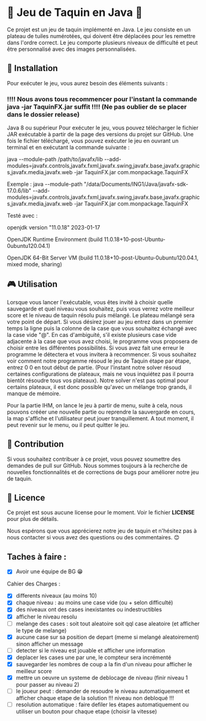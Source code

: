 # 🧩 Jeu de Taquin en Java 🧩 


Ce projet est un jeu de taquin implémenté en Java. Le jeu consiste en un plateau de tuiles numérotées, qui doivent être déplacées pour les remettre dans l'ordre correct. Le jeu comporte plusieurs niveaux de difficulté et peut être personnalisé avec des images personnalisées.

## 🚀 Installation


Pour exécuter le jeu, vous aurez besoin des éléments suivants :

### !!!! Nous avons tous recommencer pour l'instant la commande java -jar TaquinFX.jar suffit !!!! (Ne pas oublier de se placer dans le dossier release)



Java 8 ou supérieur
Pour exécuter le jeu, vous pouvez télécharger le fichier JAR exécutable à partir de la page des versions du projet sur GitHub. Une fois le fichier téléchargé, vous pouvez exécuter le jeu en ouvrant un terminal et en exécutant la commande suivante :

java --module-path /path/to/javafx/lib --add-modules=javafx.controls,javafx.fxml,javafx.swing,javafx.base,javafx.graphics,javafx.media,javafx.web  -jar TaquinFX.jar com.monpackage.TaquinFX

Exemple : java --module-path "/data/Documents/ING1/Java/javafx-sdk-17.0.6/lib" --add-modules=javafx.controls,javafx.fxml,javafx.swing,javafx.base,javafx.graphics,javafx.media,javafx.web  -jar TaquinFX.jar com.monpackage.TaquinFX

Testé avec :

openjdk version "11.0.18" 2023-01-17

OpenJDK Runtime Environment (build 11.0.18+10-post-Ubuntu-0ubuntu120.04.1)

OpenJDK 64-Bit Server VM (build 11.0.18+10-post-Ubuntu-0ubuntu120.04.1, mixed mode, sharing)

## 🎮 Utilisation

Lorsque vous lancer l'exécutable, vous êtes invité à choisir quelle sauvegarde et quel niveau vous souhaitez, puis vous verrez votre meilleur score et le niveau de taquin résolu puis mélangé. Le plateau mélangé sera votre point de départ. Si vous désirez jouer au jeu entrez dans un premier temps la ligne puis la colonne de la case que vous souhaitez échangé avec la case vide "@". En cas d'ambiguité, s'il existe plusieurs case vide adjacente à la case que vous avez choisi, le programme vous proposera de choisir entre les différentes possibilités. Si vous avez fait une erreur le programme le détectera et vous invitera à recommencer. Si vous souhaitez voir comment notre programme résoud le jeu de Taquin étape par étape, entrez 0 0 en tout début de partie. (Pour l'instant notre solver résoud certaines configurations de plateaux, mais ne vous inquiétez pas il pourra bientôt résoudre tous vos plateaux). Notre solver n'est pas optimal pour certains plateaux, il est donc possible qu'avec un mélange trop grands, il manque de mémoire.

Pour la partie IHM, on lance le jeu à partir de menu, suite à cela, nous pouvons crééer une nouvelle partie ou reprendre la sauvergarde en cours, la map s'affiche et l'utilisateur peut jouer tranquillement. A tout moment, il peut revenir sur le menu, ou il peut quitter le jeu.

## 🤝 Contribution


Si vous souhaitez contribuer à ce projet, vous pouvez soumettre des demandes de pull sur GitHub. Nous sommes toujours à la recherche de nouvelles fonctionnalités et de corrections de bugs pour améliorer notre jeu de taquin.

## 📝 Licence


Ce projet est sous aucune license pour le moment. Voir le fichier __LICENSE__ pour plus de détails.

Nous espérons que vous apprécierez notre jeu de taquin et n'hésitez pas à nous contacter si vous avez des questions ou des commentaires. 😊

## Taches à faire :

- [X] Avoir une équipe de BG :grin:

 Cahier des Charges : 
 - [X] differents niveaux (au moins 10) 
 - [X] chaque niveau : au moins une case vide (ou + selon difficulté)
 - [X] des niveaux ont des cases inexistantes ou indestructibles 
 - [X] afficher le niveau resolu 
 - [ ] melange des cases : soit tout aleatoire soit qql case aleatoire (et afficher le type de melange)
 - [X] aucune case sur sa position de depart (meme si melangé aleatoirement) sinon afficher un message 
 - [ ] detecter si le niveau est jouable et afficher une information 
 - [X] deplacer les cases une par une, le compteur sera incrémenté 
 - [X] sauvegarder les nombres de coup a la fin d'un niveau pour afficher le meilleur score 
 - [X] mettre un oeuvre un systeme de deblocage de niveau (finir niveau 1 pour passer au niveau 2) 
 - [ ] le joueur peut : demander de resoudre le niveau automatiquement et afficher chaque etape de la solution !!! niveau non debloqué !!!
 - [ ] resolution automatique : faire defiler les étapes automatiquement ou utiliser un bouton pour chaque etape (choisir la vitesse) 

